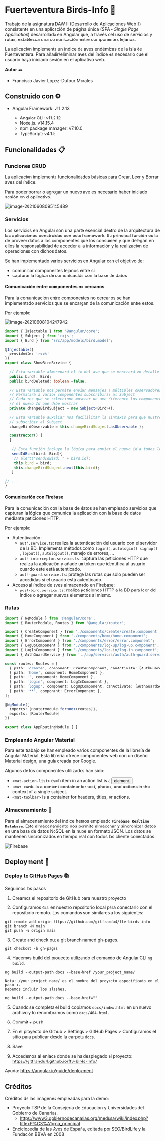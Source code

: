 # Fuerteventura Birds-Info 🦅

Trabajo de la asignatura DAW II (Desarrollo de Aplicaciones Web II) consistente en una aplicación de página única (SPA - _Single Page Application_) desarrollada en Angular que, a través del uso de servicios y rutas, establezca una comunicación entre componentes lejanos. 

La aplicación implementa un índice de aves endémicas de la isla de Fuerteventura. Para añadir/eliminar aves del índice es necesario que el usuario haya iniciado sesión en el aplicativo web. 

**Autor** ✒️

* Francisco Javier López-Dufour Morales

## Construido con ⚙️

* Angular Framework: v11.2.13

    * Angular CLI: v11.2.12
    * Node.js. v14.15.4
    * npm package manager: v7.10.0
    * TypeScript: v4.1.5

## Funcionalidades 📋

### Funciones CRUD

La aplicación implementa funcionalidades básicas para Crear, Leer y Borrar aves del índice. 

Para poder borrar o agregar un nuevo ave es necesario haber iniciado sesión en el aplicativo. 

![image-20210608095145489](images/image-20210608095145489.png)

### Servicios

Los servicios en Angular son una parte esencial dentro de la arquitectura de las aplicaciones construidas con este framework. Su principal función es la de proveer datos a los componentes que los consumen y que delegan en ellos la responsabilidad de acceder a la información y la realización de operaciones con dichos datos. 

Se han implementado varios servicios en Angular con el objetivo de:

* comunicar componentes lejanos entre sí  
* capturar la lógica de comunicación con la base de datos

#### Comunicación entre componentes no cercanos

Para la comunicación entre componentes no cercanos se han implementado servicios que se encargan de la comunicación entre estos. 

Por ejemplo:

![image-20210608104247942](images/image-20210608104247942.png)

```typescript
import { Injectable } from '@angular/core';
import { Subject } from 'rxjs';
import { Bird } from 'src/app/models/bird.model';

@Injectable({
  providedIn: 'root'
})
export class ShowBirdService {

  // Esta variable almacenará el id del ave que se mostrará en detalle en la home
  public bird!: Bird;
  public birdDeleted: boolean =false;

  // Esta variable nos permite enviar mensajes a múltiples observadores
  // Permitirá a varios componentes subscribirse al Subject
  // Cada vez que se seleccione mostrar un ave diferente los componentes (BirdInfoComponent) recibirá 
  // el nuevo Id que debe mostrar
  private changeBirdSubject = new Subject<Bird>();

  // Esta variable auxiliar nos facililitar la sintaxis para que nustros componentes se puedan
  // subscribir al Subject
  changeBirdObservable = this.changeBirdSubject.asObservable();

  constructor() {
  }
  
   // Esta función incluye la lógica para enviar el nuevo id a todos los componentes subscritos al Subject 
   sendIdBird(bird: Bird){
    // alert("sendIdBird: " + bird.id);
    this.bird = bird;
    this.changeBirdSubject.next(this.bird);
   }

// ...
}
```



#### Comunicación con Firebase

Para la comunicación con la base de datos se han empleado servicios que capturan la lógica que comunica la aplicación con la base de datos mediante peticiones HTTP. 

Por ejemplo:

* Autenticación: 
    * `auth.service.ts`: realiza la autenticación del usuario con el servidor de la BD. Implementa métodos como `login()`, `autologin()`, `signup()` , `logout()`, `autologout()`, manejo de errores, ...
    * `auth-interceptor.service.ts`: captura las peticiones HTTP que realiza la aplicación y añade un token que identifica al usuario cuando este está autenticado. 
    * `auth-guard.service.ts`: protege las rutas que solo pueden ser accedidas si el usuario está autenticado. 
* Acceso al índice de aves almacenado en Firebase:
    * `post-bird.service.ts`: realiza peticiones HTTP a la BD para leer del índice o agregar nuevos elementos al mismo. 

### Rutas

```typescript
import { NgModule } from '@angular/core';
import { RouterModule, Routes } from '@angular/router';

import { CreateComponent } from './components/create/create.component';
import { HomeComponent } from './components/home/home.component';
import { ErrorComponent } from './components/error/error.component';
import { LogUpComponent } from './components/log-up/log-up.component';
import { LogInComponent } from './components/log-in/log-in.component';
import { AuthGuardService } from '../app/services/auth/auth-guard.service';

const routes: Routes = [
  { path: 'create', component: CreateComponent, canActivate: [AuthGuardService]},
  { path: 'home', component: HomeComponent },
  { path: '', component: HomeComponent },
  { path: 'login', component: LogInComponent },
  { path: 'logup', component: LogUpComponent, canActivate: [AuthGuardService] },
  { path: '**', component: ErrorComponent },
];

@NgModule({
  imports: [RouterModule.forRoot(routes)],
  exports: [RouterModule]
})

export class AppRoutingModule { }
```




### Empleando Angular Material

Para este trabajo se han empleado varios componentes de la librería de Angular Material. Esta librería ofrece componentes web con un diseño Material design, una guía creada por Google. 

Algunos de los componentes utilizados han sido:

* `<mat-action-list>` each item in an action list is a <button> element.
* `<mat-card>` is a content container for text, photos, and actions in the context of a single subject.
* `<mat-toolbar>` is a container for headers, titles, or actions.

### Almacenamiento 💾

Para el almacenamiento del índice hemos empleado **`Firebase Realtime Database`**. Este almacenamiento nos permite almacenar y sincronizar datos en una base de datos NoSQL en la nube en formato JSON. Los datos se mantienen sincronizados en tiempo real con todos los cliente conectados. 

<img src="https://www.gstatic.com/devrel-devsite/prod/vacc2a2a4a4394c7c42dc62dba69eb022d7680ce4a368d4b28c3e984cc9155a81/firebase/images/lockup.png?dcb_=0.8896867411947109" alt="Firebase">

## Deployment 🚀

### Deploy to GitHub Pages 📚

Seguimos los pasos

1. Creamos el repositorio de GitHub para nuestro proyecto

2. Configuramos `Git` en nuestro repositorio local para conectarlo con el repositorio remoto. Los comandos son similares a los siguientes:

```
git remote add origin https://github.com/gitfrandu4/ftv-birds-info
git branch -M main
git push -u origin main
```

3. Create and check out a git branch named gh-pages.

```
git checkout -b gh-pages
```

4. Hacemos build del prouecto utilizando el comando de Angular CLI `ng build`.

```
ng build --output-path docs --base-href /your_project_name/

Nota: /your_project_name/ es el nombre del proyecto especificado en el paso 1. 
Debemos incluir los slashes. 

ng build --output-path docs --base-href=""
```

5. Cuando se completa el build copiamos `docs/index.html` en un nuevo archivo y lo renombramos como `docs/404.html`.

6. Commit + push

7. En el proyecto de Github > Settings > GitHub Pages > Configuramos el sitio para publicar desde la carpeta `docs`.

8. Save

9. Accedemos al enlace donde se ha desplegado el proyecto: https://gitfrandu4.github.io/ftv-birds-info/

Ayuda: https://angular.io/guide/deployment

## Créditos

Créditos de las imágenes empleadas para la demo:

* Proyecto TSP de la Consejería de Educación y Universidades del Gobierno de Canarias.
    * https://www3.gobiernodecanarias.org/medusa/wiki/index.php?title=P%C3%A1gina_principal 
* Enciclopedia de las Aves de España, editada por SEO/BirdLife y la Fundación BBVA en 2008